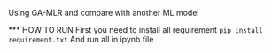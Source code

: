 Using GA-MLR and compare with another ML model

*** HOW TO RUN
First you need to install all requirement
`
pip install requirement.txt
`
And run all in ipynb file
